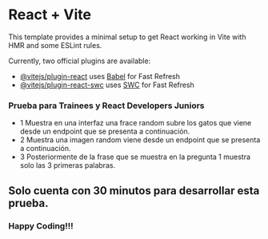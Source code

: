 # React + Vite

This template provides a minimal setup to get React working in Vite with HMR and some ESLint rules.

Currently, two official plugins are available:

- [@vitejs/plugin-react](https://github.com/vitejs/vite-plugin-react/blob/main/packages/plugin-react/README.md) uses [Babel](https://babeljs.io/) for Fast Refresh
- [@vitejs/plugin-react-swc](https://github.com/vitejs/vite-plugin-react-swc) uses [SWC](https://swc.rs/) for Fast Refresh

### Prueba para Trainees y React Developers Juniors

- 1 Muestra en una interfaz una frace random subre los gatos que viene desde un endpoint que se presenta a continuación.
- 2 Muestra una imagen random viene desde un endpoint que se presenta a continuación.
- 3 Posteriormente de la frase que se muestra en la pregunta 1 muestra solo las 3 primeras palabras.

## Solo cuenta con 30 minutos para desarrollar esta prueba.

### Happy Coding!!!

